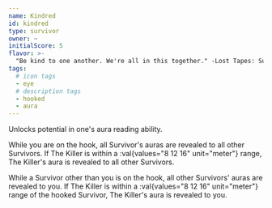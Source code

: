 ```yaml
---
name: Kindred
id: kindred
type: survivor
owner: ~
initialScore: 5
flavor: >-
  "Be kind to one another. We're all in this together." -Lost Tapes: Sujan
tags:
  # icon tags
  - eye
  # description tags
  - hooked
  - aura
---
```


Unlocks potential in one's aura reading ability.

While you are on the hook, all Survivor's auras are revealed to all other Survivors. If The Killer is within a :val{values="8 12 16" unit="meter"} range, The Killer's aura is revealed to all other Survivors.

While a Survivor other than you is on the hook, all other Survivors' auras are revealed to you. If The Killer is within a :val{values="8 12 16" unit="meter"} range of the hooked Survivor, The Killer's aura is revealed to you.
